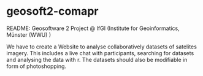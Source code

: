 # geosoft2-comapr
README:
Geosoftware 2 Project @ IfGI (Institute for Geoinformatics, Münster (WWU) ) 

We have to create a Website to analyse collaboratively datasets of satelites imagery.
This includes a live chat with participants, searching for datasets and analysing the data with r.
The datasets should also be modifiable in form of photoshopping.

